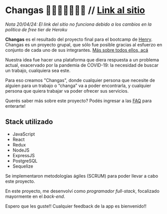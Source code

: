 # Changas 🦺👷🏻‍♀️👷🏻‍♂️ // [Link al sitio](https://changas.vercel.app/)

*Nota 20/04/24: El link del sitio no funciona debido a los cambios en la política de free tier de Heroku*

**Changas** es el resultado del proyecto final para el bootcamp de [Henry](https://www.soyhenry.com/).
Changas es un proyecto grupal, que sólo fue posible gracias al esfuerzo en conjunto de cada uno de sus integrantes.
[Más sobre todos ellos, acá](https://changas.vercel.app/about)

Nuestra idea fue hacer una plataforma que diera respuesta a un problema actual, exacervado por la pandemia de COVID-19: la necesidad de buscar un trabajo, cualquiera sea este.

Para eso creamos "Changas", donde cualquier persona que necesite de alguien para un trabajo o “changa” va a poder encontrarla, y cualquier persona que quiera trabajar va poder ofrecer sus servicios.

Querés saber más sobre este proyecto? Podés ingresar a las [FAQ](https://changas.vercel.app/faq) para enterarte!

## Stack utilizado

- JavaScript
- React
- Redux
- NodeJS
- ExpressJS
- PostgreSQL
- Sequelize

Se implementaron metodologías ágiles (SCRUM) para poder llevar a cabo este proyecto.

En este proyecto, me desenvolví como *programador full-stack*, focalizado mayormente en el *back-end*.

Espero que les guste!! Cualquier feedback de la app es bienvenido!!
